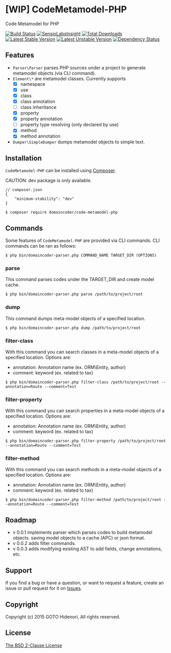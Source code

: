 # [WIP] CodeMetamodel-PHP

Code Metamodel for PHP

[![Build Status](https://travis-ci.org/domaincoder/code-metamodel-php.svg?branch=master)](https://travis-ci.org/domaincoder/code-metamodel-php)
[![SensioLabsInsight](https://insight.sensiolabs.com/projects/5c98f622-4bdf-43f8-963a-be7c9e4e3e1f/mini.png)](https://insight.sensiolabs.com/projects/5c98f622-4bdf-43f8-963a-be7c9e4e3e1f)
[![Total Downloads](https://poser.pugx.org/domaincoder/code-metamodel-php/downloads.png)](https://packagist.org/packages/domaincoder/code-metamodel-php)
[![Latest Stable Version](https://poser.pugx.org/domaincoder/code-metamodel-php/v/stable.png)](https://packagist.org/packages/domaincoder/code-metamodel-php)
[![Latest Unstable Version](https://poser.pugx.org/domaincoder/code-metamodel-php/v/unstable.png)](https://packagist.org/packages/domaincoder/code-metamodel-php)
[![Dependency Status](https://www.versioneye.com/php/domaincoder:code-metamodel-php/dev-master/badge.svg)](https://www.versioneye.com/php/domaincoder:code-metamodel-php/dev-master)
## Features

- `Parser\Parser` parses PHP sources under a project to generate metamodel objects (via CLI command).
- `Element\*` are metamodel classes. Currently supports
  - [x] namespace
  - [x] use
  - [x] class
  - [x] class annotation
  - [ ] class inheritance
  - [x] property
  - [x] property annotation
  - [ ] property type resolving (only declared by use)
  - [x] method
  - [x] method annotation
- `Dumper\SimpleDumper` dumps metamodel objects to simple text.

## Installation

`CodeMetamodel-PHP` can be installed using  [Composer](http://getcomposer.org/).

CAUTION: dev package is only available.

```
// composer.json
{
    "minimum-stability": "dev"
}

$ composer require domaincoder/code-metamodel-php
```

## Commands

Some features of `CodeMetamodel-PHP` are provided via CLI commands. CLI commands can be ran as follows:

```
$ php bin/domaincoder-parser.php COMMAND_NAME TARGET_DIR (OPTIONS)
```

### parse

This command parses codes under the TARGET_DIR and create model cache.

```
$ php bin/domaincoder-parser.php parse /path/to/project/root
```

### dump

This command dumps meta-model objects of a specified location.

```
$ php bin/domaincoder-parser.php dump /path/to/project/root
```

### filter-class

With this command you can search classes in a meta-model objects of a specified location.
Options are:

- annotation: Annotation name (ex. ORM\\Entity, author)
- comment: keyword (ex. related to tax)

```
$ php bin/domaincoder-parser.php filter-class /path/to/project/root --annotation=Route --comment=Test
```

### filter-property

With this command you can search properties in a meta-model objects of a specified location.
Options are:

- annotation: Annotation name (ex. ORM\\Entity, author)
- comment: keyword (ex. related to tax)

```
$ php bin/domaincoder-parser.php filter-property /path/to/project/root --annotation=Route --comment=Test
```

### filter-method

With this command you can search methods in a meta-model objects of a specified location.
Options are:

- annotation: Annotation name (ex. ORM\\Entity, author)
- comment: keyword (ex. related to tax)

```
$ php bin/domaincoder-parser.php filter-method /path/to/project/root --annotation=Route --comment=Test
```

## Roadmap

- v 0.0.1 implements parser which parses codes to build metamodel objects. saving model objects to a cache (APC) or json format.
- v 0.0.2 adds filter commands.
- v 0.0.3 adds modifying existing AST to add fields, change annotations, etc.

## Support

If you find a bug or have a question, or want to request a feature, create an issue or pull request for it on [Issues](https://github.com/domaincoder/code-metamodel-php/issues).

## Copyright

Copyright (c) 2015 GOTO Hidenori, All rights reserved.

## License

[The BSD 2-Clause License](http://opensource.org/licenses/BSD-2-Clause)
